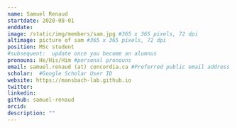 ```yaml
---
name: Samuel Renaud
startdate: 2020-08-01
enddate: 
image: /static/img/members/sam.jpg #365 x 365 pixels, 72 dpi
altimage: picture of sam #365 x 365 pixels, 72 dpi
position: MSc student
#subsequent:  update once you become an alumnus
pronouns: He/His/Him #personal pronouns
email: samuel.renaud (at) concordia.ca #Preferred public email address
scholar:  #Google Scholar User ID
website: https://mansbach-lab.github.io
twitter: 
linkedin: 
github: samuel-renaud
orcid: 
description: ""
---
```

